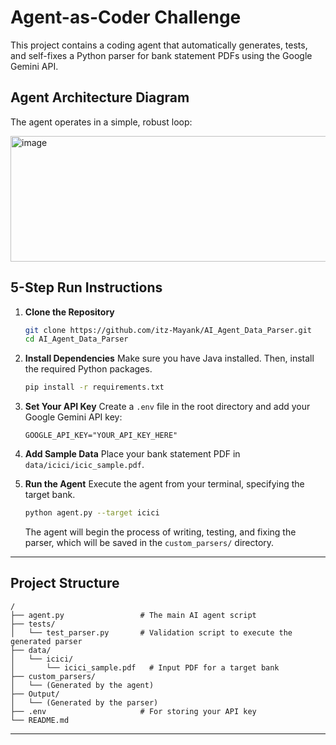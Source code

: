 # Agent-as-Coder Challenge

This project contains a coding agent that automatically generates, tests, and self-fixes a Python parser for bank statement PDFs using the Google Gemini API.

## Agent Architecture Diagram

The agent operates in a simple, robust loop:

<img width="622" height="201" alt="image" src="https://github.com/user-attachments/assets/86162248-568b-4688-8ebf-ceb1b1115fa3" />

## 5-Step Run Instructions

1.  **Clone the Repository**
    ```bash
    git clone https://github.com/itz-Mayank/AI_Agent_Data_Parser.git
    cd AI_Agent_Data_Parser
    ```

2.  **Install Dependencies**
    Make sure you have Java installed. Then, install the required Python packages.
    ```bash
    pip install -r requirements.txt
    ```

3.  **Set Your API Key**
    Create a `.env` file in the root directory and add your Google Gemini API key:
    ```
    GOOGLE_API_KEY="YOUR_API_KEY_HERE"
    ```

4.  **Add Sample Data**
    Place your bank statement PDF in `data/icici/icic_sample.pdf`.

5.  **Run the Agent**
    Execute the agent from your terminal, specifying the target bank.
    ```bash
    python agent.py --target icici
    ```
    The agent will begin the process of writing, testing, and fixing the parser, which will be saved in the `custom_parsers/` directory.
---

## Project Structure
```
/
├── agent.py                 # The main AI agent script
├── tests/
│   └── test_parser.py       # Validation script to execute the generated parser
├── data/
│   └── icici/
│       └── icici_sample.pdf   # Input PDF for a target bank
├── custom_parsers/
│   └── (Generated by the agent)
├── Output/
│   └── (Generated by the parser)
├── .env                     # For storing your API key
└── README.md
```
---

